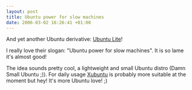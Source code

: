 ```yaml
--- 
layout: post
title: Ubuntu power for slow machines
date: 2006-03-02 16:26:41 +01:00
---
```

And yet another Ubuntu derivative: [Ubuntu Lite](http://www.ubuntulite.org)!

I really love their slogan: "Ubuntu power for slow machines". It is so lame it's almost good!

The idea sounds pretty cool, a lightweight and small Ubuntu distro (Damn Small Ubuntu ;)). For daily usage [Xubuntu](https://wiki.ubuntu.com/Xubuntu) is probably more suitable at the moment but hey! It's more Ubuntu love! ;)
